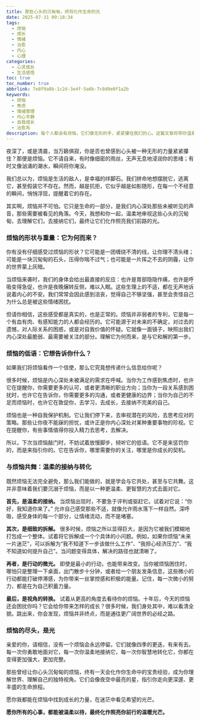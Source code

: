 ```yaml
---
title: 那些心头的沉甸甸，终将化作生命的光
date: 2025-07-31 09:18:34
tags:
  - 烦恼
  - 成长
  - 情绪
  - 治愈
  - 内心
  - 心理
categories:
  - 心灵成长
  - 生活感悟
toc: true
toc_number: true
abbrlink: 7e8f9a0b-1c2d-3e4f-5a6b-7c8d9e0f1a2b
keywords:
  - 烦恼
  - 焦虑
  - 情绪管理
  - 内心平静
  - 自我成长
  - 治愈系
description: 每个人都会有烦恼，它们像无形的手，紧紧攥住我们的心。这篇文章将带你温柔地审视这些心头的沉甸甸，理解它们并非阻碍，而是生命给予我们的独特指引。让我们一起，学会与烦恼共处，从中汲取力量，最终让它们化作照亮前路的光。
---
```


夜深了，或是清晨，当万籁俱寂，你是否也曾感到心头被一种无形的力量紧紧攥住？那便是烦恼。它不请自来，有时像细密的雨丝，无声无息地浸润你的思绪；有时又像汹涌的潮水，瞬间将你淹没。

我们总以为，烦恼是生活的敌人，是幸福的绊脚石。我们拼命地想摆脱它，逃离它，甚至假装它不存在。然而，越是抗拒，它似乎越是如影随形，在每一个不经意的瞬间，悄悄浮现，提醒着它的存在。

其实啊，烦恼并不可怕。它只是生命的一部分，是我们内心深处那些未被听见的声音，那些需要被看见的角落。今天，我想和你一起，温柔地审视这些心头的沉甸甸，去理解它们，去接纳它们，最终让它们化作照亮我们前路的光。

### 烦恼的形状与重量：它为何而来？

你有没有仔细感受过烦恼的形状？它可能是一团缠绕不清的线，让你理不清头绪；可能是一块沉甸甸的石头，压得你喘不过气；也可能是一片挥之不去的阴霾，让你的世界蒙上灰暗。

当烦恼来袭时，我们的身体会给出最直接的反应：也许是胃部隐隐作痛，也许是呼吸变得急促，也许是夜晚辗转反侧，难以入眠。这些生理上的不适，都在无声地诉说着内心的不安。我们常常会因此感到沮丧，觉得自己不够坚强，甚至会责怪自己为什么总是被这些情绪困扰。

但请你相信，这些感受都是真实的，也是正常的。烦恼并非弱者的专利，它是每一个有血有肉、有感知能力的人都会经历的。它可能源于对未来的不确定，对过去的遗憾，对人际关系的困惑，或是对自我价值的怀疑。它就像一面镜子，映照出我们内心深处最脆弱、最需要被关注的部分。理解它为何而来，是与它和解的第一步。

### 烦恼的低语：它想告诉你什么？

如果我们将烦恼看作一个信使，那么它究竟想传递什么信息给你呢？

很多时候，烦恼是内心深处未被满足的需求在呼喊。当你为工作感到焦虑时，也许它在提醒你，你需要更多的认可，或者更清晰的职业方向；当你为一段关系感到困扰时，也许它在告诉你，你需要更多的沟通，或者更健康的边界；当你为自己的不足而烦恼时，也许它在敦促你，去学习，去成长，去接纳不完美的自己。

烦恼也是一种自我保护机制。它让我们停下来，去审视潜在的风险，去思考应对的策略。那些让你夜不能寐的担忧，或许正是你内心深处对某种重要事物的珍视。它在提醒你，有些事情值得你投入精力去思考，去解决。

所以，下次当烦恼敲门时，不妨试着放慢脚步，倾听它的低语。它不是来惩罚你的，而是来指引你的。它在告诉你，哪里需要你的关注，哪里是你成长的契机。

### 与烦恼共舞：温柔的接纳与转化

既然烦恼无法完全避免，那么我们能做的，就是学会与它共处，甚至与它共舞。这并非意味着我们要沉溺于烦恼，而是以一种更温柔、更智慧的方式去面对它。

**首先，是温柔的接纳。** 当烦恼出现时，不要急于评判或驱赶它。试着对它说：“你好，我知道你来了。” 允许自己感受那些不适，就像允许雨水落下一样自然。深呼吸，感受身体的每一个部分，让情绪流动，而不是堵塞。

**其次，是细致的拆解。** 很多时候，烦恼之所以显得巨大，是因为它被我们模糊地打包成一个整体。试着将它拆解成一个个具体的小问题。例如，如果你烦恼“未来一片迷茫”，可以拆解为“我不知道下一步该做什么工作”、“我担心经济压力”、“我不知道如何提升自己”。当问题变得具体，解决的路径也就清晰了。

**再者，是行动的微光。** 即使是最小的行动，也能带来改变。当你被烦恼困住时，哪怕只是整理一下桌面，出门散步十分钟，或者给一个朋友发条信息，这些微小的行动都能打破停滞感，为你带来一丝掌控感和积极的能量。记住，每一次微小的努力，都是在为自己积蓄力量。

**最后，是视角的转换。** 试着从更高的角度去看待你的烦恼。十年后，今天的烦恼还会困扰你吗？它会给你带来怎样的成长？很多时候，我们身处其中，难以看清全貌。跳出来，你会发现，烦恼并非终点，而是通往更广阔世界的必经之路。

### 烦恼的尽头，是光

亲爱的你，请相信，没有一个烦恼会永远停留。它们就像四季的更迭，有来有去。每一次你勇敢地面对它，每一次你温柔地接纳它，每一次你智慧地转化它，你都在变得更加强大，更加完整。

那些曾经让你心头沉甸甸的烦恼，终有一天会化作你生命中的宝贵经验，成为你理解世界、理解自己的独特视角。它们会像夜空中最亮的星，指引你走向更深邃、更丰盛的生命旅程。

愿你我都能在烦恼中找到成长的力量，在迷茫中看见希望的光芒。

**愿你所有的心事，都能被温柔以待，最终化作照亮你前行的温暖光芒。**